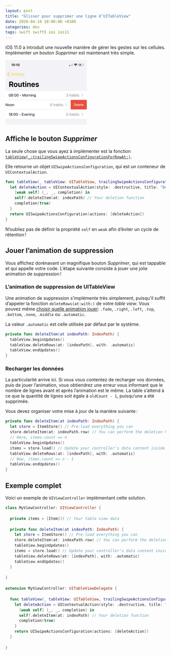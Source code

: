 ```yaml
---
layout: post
title: "Glisser pour supprimer une ligne d’UITableView"
date: 2020-04-10 18:00:00 +0100
categories: dev
tags: swift swift5 ios ios11
---
```


iOS 11.0 a introduit une nouvelle manière de gérer les gestes sur les cellules. Implémenter un bouton _Supprimer_ est maintenant très simple.

<img src="/assets/2020-04-10/intro.png" alt="Swipe to delete illustration" width="256">


## Affiche le bouton _Supprimer_

La seule chose que vous ayez à implémenter est la fonction [`tableView(_:trailingSwipeActionsConfigurationForRowAt:)`](https://developer.apple.com/documentation/uikit/uitableviewdelegate/2902367-tableview).

Elle retourne un objet `UISwipeActionsConfiguration`, qui est un conteneur de `UIContextualAction`. 

```swift
func tableView(_ tableView: UITableView, trailingSwipeActionsConfigurationForRowAt indexPath: IndexPath) -> UISwipeActionsConfiguration? {
  let deleteAction = UIContextualAction(style: .destructive, title: "Delete") {
    [weak self] (_, _, completion) in
    self?.deleteItem(at: indexPath) // Your deletion function
    completion(true)
  }
  return UISwipeActionsConfiguration(actions: [deleteAction])
}
```

N’oubliez pas de définir la propriété `self` en `weak` afin d’éviter un cycle de rétention !


## Jouer l’animation de suppression

Vous affichez dorénavant un magnifique bouton _Supprimer_, qui est tappable et qui appelle votre code. L’étape suivante consiste à jouer une jolie animation de suppression !


### L’animation de suppression de UITableView

Une animation de suppression s’implémente très simplement, puisqu’il suffit d’appeler la fonction `deleteRows(at:with:)` de votre _table view_. Vous pouvez même [choisir quelle animation jouer](https://developer.apple.com/documentation/uikit/uitableview/rowanimation): `.fade`, `.right`, `.left`, `.top`, `.bottom`, `.none`, `.middle` ou `.automatic`.

La valeur `.automatic` est celle utilisée par défaut par le système.

```swift
private func deleteItem(at indexPath: IndexPath) {
  tableView.beginUpdates()
  tableView.deleteRows(at: [indexPath], with: .automatic)
  tableView.endUpdates()
}
```


### Recharger les données

La particularité arrive ici. Si vous vous contentez de recharger vos données, puis de jouer l’animation, vous obtiendrez une erreur vous informant que le nombre de lignes avant et après l’animation est le même. La table s’attend à ce que la quantité de lignes soit égale à `oldCount - 1`, puisqu’une a été supprimée.

Vous devez organiser votre mise à jour de la manière suivante :

```swift
private func deleteItem(at indexPath: IndexPath) {
  let store = ItemStore() // Pre-load everything you can
  store.deleteItem(at: indexPath.row) // You can perform the deletion here and persist, but do not update the data in your controller!
  // Here, items.count == n
  tableView.beginUpdates()
  items = store.load() // Update your controller’s data content inside the table view updates block.
  tableView.deleteRows(at: [indexPath], with: .automatic)
  // Now, items.count == n - 1
  tableView.endUpdates()
}
```


## Exemple complet

Voici un exemple de `UIViewController` implémentant cette solution.

```swift
class MyViewController: UIViewController {

  private items = [Item]() // Your table view data

  private func deleteItem(at indexPath: IndexPath) {
    let store = ItemStore() // Pre-load everything you can
    store.deleteItem(at: indexPath.row) // You can perform the deletion here and persist, but do not update the data in your controller!
    tableView.beginUpdates()
    items = store.load() // Update your controller’s data content inside the table view updates block.
    tableView.deleteRows(at: [indexPath], with: .automatic)
    tableView.endUpdates()
  }

}

extension MyViewController: UITableViewDelegate {

  func tableView(_ tableView: UITableView, trailingSwipeActionsConfigurationForRowAt indexPath: IndexPath) -> UISwipeActionsConfiguration? {
    let deleteAction = UIContextualAction(style: .destructive, title: "Delete") {
      [weak self] (_, _, completion) in
      self?.deleteItem(at: indexPath) // Your deletion function
      completion(true)
    }
    return UISwipeActionsConfiguration(actions: [deleteAction])
  }

}
```
